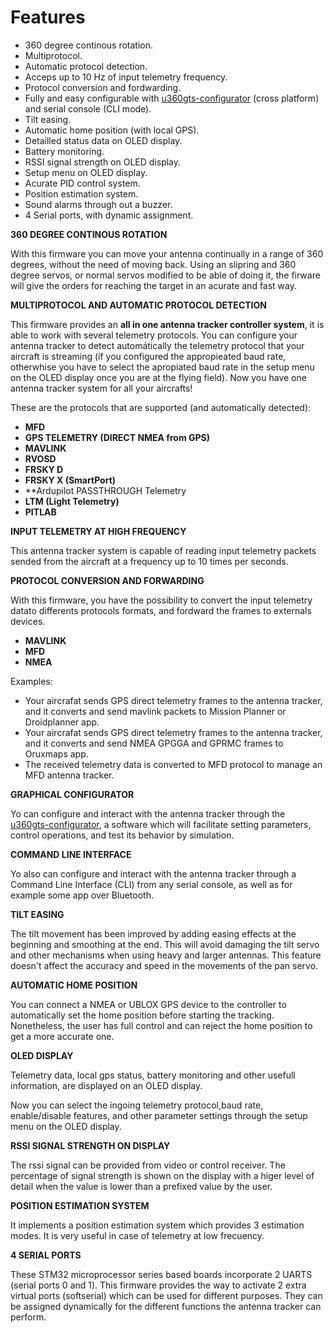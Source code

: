 # Features

* 360 degree continous rotation.
* Multiprotocol.
* Automatic protocol detection.
* Acceps up to 10 Hz of input telemetry frequency.
* Protocol conversion and fordwarding.
* Fully and easy configurable with [u360gts-configurator](https://github.com/raul-ortega/u360gts-configurator) (cross platform) and serial console (CLI mode).
* Tilt easing.
* Automatic home position (with local GPS).
* Detailled status data on OLED display.
* Battery monitoring.
* RSSI signal strength on OLED display.
* Setup menu on OLED display.
* Acurate PID control system.
* Position estimation system.
* Sound alarms through out a buzzer.
* 4 Serial ports, with dynamic assignment.


**360 DEGREE CONTINOUS ROTATION**

With this firmware you can move your antenna continually in a range of 360 degrees, without the need of moving back. Using an slipring and 360 degree servos, or normal servos modified to be able of doing it, the firware will give the orders for reaching the target in an acurate and fast way.

**MULTIPROTOCOL AND AUTOMATIC PROTOCOL DETECTION**

This firmware provides an **all in one antenna tracker controller system**, it is able to work with several telemetry protocols. You can configure your antenna tracker to detect automátically the telemetry protocol that your aircraft is streaming (if you configured the appropieated baud rate, otherwhise you have to select the apropiated baud rate in the setup menu on the OLED display once you are at the flying field). Now you have one antenna tracker system for all your aircrafts!

These are the protocols that are supported (and automatically detected):

- **MFD** 
- **GPS TELEMETRY (DIRECT NMEA from GPS)**
- **MAVLINK**
- **RVOSD**
- **FRSKY D**
- **FRSKY X (SmartPort)**
- **Ardupilot PASSTHROUGH Telemetry
- **LTM (Light Telemetry)**
- **PITLAB**

**INPUT TELEMETRY AT HIGH FREQUENCY**

This antenna tracker system is capable of reading input telemetry packets sended from the aircraft at a frequency up to 10 times per seconds.

**PROTOCOL CONVERSION AND FORWARDING**

With this firmware, you have the possibility to convert the input telemetry datato differents protocols formats, and fordward the frames to externals devices. 

- **MAVLINK** 
- **MFD**
- **NMEA**

Examples:

* Your aircrafat sends GPS direct telemetry frames to the antenna tracker, and it converts and send mavlink packets to Mission Planner or Droidplanner app.
* Your aircrafat sends GPS direct telemetry frames to the antenna tracker, and it converts and send NMEA GPGGA and GPRMC frames to Oruxmaps app.
* The received telemetry data is converted to MFD protocol to manage an MFD antenna tracker. 

**GRAPHICAL CONFIGURATOR**

Yo can configure and interact with the antenna tracker through the [u360gts-configurator](https://github.com/raul-ortega/u360gts-configurator), a software which will facilitate setting parameters, control operations, and test its behavior by simulation.

**COMMAND LINE INTERFACE**

Yo also can configure and interact with the antenna tracker through a Command Line Interface (CLI) from any serial console, as well as for example some app over Bluetooth.

**TILT EASING**

The tilt  movement has been improved by adding easing effects at the beginning and smoothing at the end. This will avoid damaging the tilt servo and other mechanisms when using heavy and larger antennas. This feature doesn't affect the accuracy and speed in the movements of the pan servo.

**AUTOMATIC HOME POSITION**

You can connect a NMEA or UBLOX GPS device to the controller to automatically set the home position before starting the tracking. Nonetheless, the user has full control and can reject the home position to get a more accurate one.

**OLED DISPLAY**

Telemetry data, local gps status, battery monitoring and other usefull information, are displayed on an OLED display.

Now you can select the ingoing telemetry protocol,baud rate, enable/disable features, and other parameter settings through the setup menu on the OLED display.

**RSSI SIGNAL STRENGTH ON DISPLAY**

The rssi signal can be provided from video or control receiver. The percentage of signal strength is shown on the display with a higer level of detail when the value is lower than a prefixed value by the user.

**POSITION ESTIMATION SYSTEM**

It implements a position estimation system which provides 3 estimation modes. It is very useful in case of telemetry at low frecuency.

**4 SERIAL PORTS**

These STM32 microprocessor series based boards incorporate 2 UARTS (serial ports 0 and 1). This firmware provides the way to activate 2 extra virtual ports (softserial) which can be used for different purposes. They can be assigned dynamically for the different functions the antenna tracker can perform.
